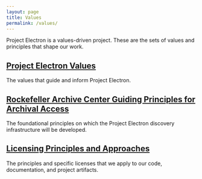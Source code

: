 ```yaml
---
layout: page
title: Values
permalink: /values/
---
```


Project Electron is a values-driven project. These are the sets of values and principles that shape our work.

## [Project Electron Values](/project-values/)
The values that guide and inform Project Electron.

## [Rockefeller Archive Center Guiding Principles for Archival Access](/archival-access-values/)
The foundational principles on which the Project Electron discovery infrastructure will be developed.

## [Licensing Principles and Approaches](/licensing-principles/)
The principles and specific licenses that we apply to our code, documentation, and project artifacts.
